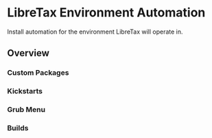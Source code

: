# LibreTax Environment Automation
Install automation for the environment LibreTax will operate in.
## Overview

### Custom Packages

### Kickstarts

### Grub Menu

### Builds
